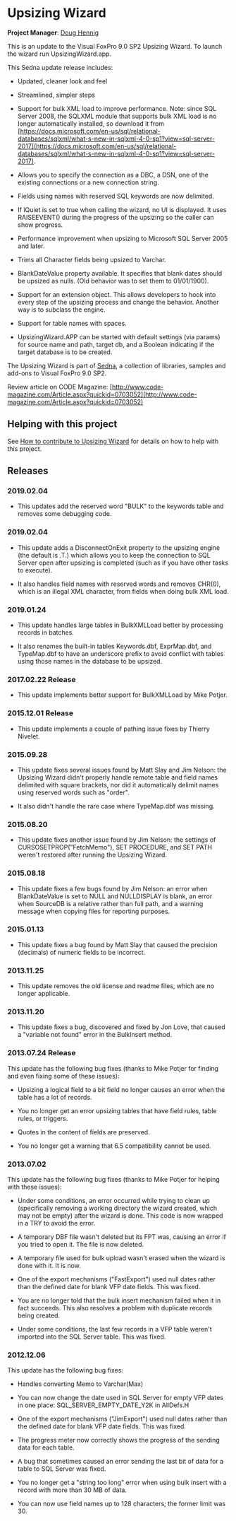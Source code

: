 # Upsizing Wizard

**Project Manager**: [Doug Hennig](mailto:dhennig@stonefieldquery.com)

This is an update to the Visual FoxPro 9.0 SP2 Upsizing Wizard. To launch the wizard run UpsizingWizard.app.

This Sedna update release includes:

*  Updated, cleaner look and feel

*  Streamlined, simpler steps

*  Support for bulk XML load to improve performance. Note: since SQL Server 2008, the SQLXML module that supports bulk XML load is no longer automatically installed, so download it from [https://docs.microsoft.com/en-us/sql/relational-databases/sqlxml/what-s-new-in-sqlxml-4-0-sp1?view=sql-server-2017](https://docs.microsoft.com/en-us/sql/relational-databases/sqlxml/what-s-new-in-sqlxml-4-0-sp1?view=sql-server-2017).

*  Allows you to specify the connection as a DBC, a DSN, one of the existing connections or a new connection string.

*  Fields using names with reserved SQL keywords are now delimited.

*  If lQuiet is set to true when calling the wizard, no UI is displayed. It uses RAISEEVENT() during the progress of the upsizing so the caller can show progress.

*  Performance improvement when upsizing to Microsoft SQL Server 2005 and later.

*  Trims all Character fields being upsized to Varchar. 

*  BlankDateValue property available. It specifies that blank dates should be upsized as nulls. (Old behavior was to set them to 01/01/1900).

*  Support for an extension object. This allows developers to hook into every step of the upsizing process and change the behavior. Another way is to subclass the engine.

*  Support for table names with spaces.

*  UpsizingWizard.APP can be started with default settings (via params) for source name and path, target db, and a Boolean indicating if the target database is to be created.

The Upsizing Wizard is part of [Sedna](https://github.com/VFPX/Sedna), a collection of libraries, samples and add-ons to Visual FoxPro 9.0 SP2.

Review article on CODE Magazine: [http://www.code-magazine.com/Article.aspx?quickid=0703052](http://www.code-magazine.com/Article.aspx?quickid=0703052)

## Helping with this project

See [How to contribute to Upsizing Wizard](.github/CONTRIBUTING.md) for details on how to help with this project.

## Releases

### 2019.02.04

* This updates add the reserved word "BULK" to the keywords table and removes some debugging code.

### 2019.02.04

* This update adds a DisconnectOnExit property to the upsizing engine (the default is .T.) which allows you to keep the connection to SQL Server open after upsizing is completed (such as if you have other tasks to execute).

* It also handles field names with reserved words and removes CHR(0), which is an illegal XML character, from fields when doing bulk XML load.

### 2019.01.24

* This update handles large tables in BulkXMLLoad better by processing records in batches.

* It also renames the built-in tables Keywords.dbf, ExprMap.dbf, and TypeMap.dbf to have an underscore prefix to avoid conflict with tables using those names in the database to be upsized.

### 2017.02.22 Release

* This update implements better support for BulkXMLLoad by Mike Potjer.

### 2015.12.01 Release

* This update implements a couple of pathing issue fixes by Thierry Nivelet.

### 2015.09.28

* This update fixes several issues found by Matt Slay and Jim Nelson: the Upsizing Wizard didn't properly handle remote table and field names delimited with square brackets, nor did it automatically delimit names using reserved words such as "order".

* It also didn't handle the rare case where TypeMap.dbf was missing.

### 2015.08.20

* This update fixes another issue found by Jim Nelson: the settings of CURSOSETPROP("FetchMemo"), SET PROCEDURE, and SET PATH weren't restored after running the Upsizing Wizard.

### 2015.08.18

* This update fixes a few bugs found by Jim Nelson: an error when BlankDateValue is set to NULL and NULLDISPLAY is blank, an error when SourceDB is a relative rather than full path, and a warning message when copying files for reporting purposes.

### 2015.01.13

* This update fixes a bug found by Matt Slay that caused the precision (decimals) of numeric fields to be incorrect.

### 2013.11.25

* This update removes the old license and readme files, which are no longer applicable.

### 2013.11.20

* This update fixes a bug, discovered and fixed by Jon Love, that caused a "variable not found" error in the BulkInsert method.

### 2013.07.24 Release

This update has the following bug fixes (thanks to Mike Potjer for finding and even fixing some of these issues):

* Upsizing a logical field to a bit field no longer causes an error when the table has a lot of records.
    
* You no longer get an error upsizing tables that have field rules, table rules, or triggers.

* Quotes in the content of fields are preserved.

* You no longer get a warning that 6.5 compatibility cannot be used.

### 2013.07.02

This update has the following bug fixes (thanks to Mike Potjer for helping with these issues):

* Under some conditions, an error occurred while trying to clean up (specifically removing a working directory the wizard created, which may not be empty) after the wizard is done. This code is now wrapped in a TRY to avoid the error.

* A temporary DBF file wasn't deleted but its FPT was, causing an error if you tried to open it. The file is now deleted.

* A temporary file used for bulk upload wasn't erased when the wizard is done with it. It is now.

* One of the export mechanisms ("FastExport") used null dates rather than the defined date for blank VFP date fields. This was fixed.

* You are no longer told that the bulk insert mechanism failed when it in fact succeeds. This also resolves a problem with duplicate records being created.

* Under some conditions, the last few records in a VFP table weren't imported into the SQL Server table. This was fixed.

### 2012.12.06

This update has the following bug fixes:

* Handles converting Memo to Varchar(Max)

* You can now change the date used in SQL Server for empty VFP dates in one place: SQL_SERVER_EMPTY_DATE_Y2K in AllDefs.H

* One of the export mechanisms ("JimExport") used null dates rather than the defined date for blank VFP date fields. This was fixed.

* The progress meter now correctly shows the progress of the sending data for each table.

* A bug that sometimes caused an error sending the last bit of data for a table to SQL Server was fixed.

* You no longer get a "string too long" error when using bulk insert with a record with more than 30 MB of data.

* You can now use field names up to 128 characters; the former limit was 30.
